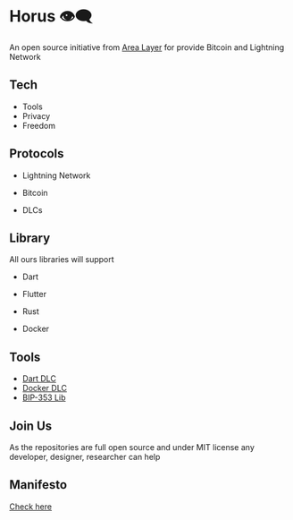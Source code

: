 # Horus 👁️‍🗨️

An open source initiative from [Area Layer](https://github.com/AreaLayer) for provide Bitcoin and Lightning Network

## Tech 

- Tools
- Privacy
- Freedom

## Protocols 

- Lightning Network 

- Bitcoin 

- DLCs

## Library

All ours libraries will support

- Dart

- Flutter

- Rust

- Docker

## Tools

- [Dart DLC](https://github.com/Horus-Org/Dart-DLC/)
- [Docker DLC](https://github.com/Horus-Org/docker-dlc)
- [BIP-353 Lib](https://github.com/Horus-Org/bip-353-lib)

## Join Us

As the repositories are full open source and under MIT license any developer, designer, researcher can help

## Manifesto

[Check here](https://github.com/Phoenix-Organization/.github/blob/main/MANIFESTO.md)
